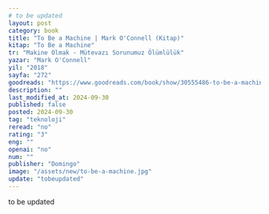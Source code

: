 ```yaml
---
# to be updated
layout: post
category: book
title: "To Be a Machine | Mark O'Connell (Kitap)"
kitap: "To Be a Machine"
tr: "Makine Olmak - Mütevazı Sorunumuz Ölümlülük"
yazar: "Mark O'Connell"
yil: "2018"
sayfa: "272"
goodreads: "https://www.goodreads.com/book/show/30555486-to-be-a-machine"
description: ""
last_modified_at: 2024-09-30
published: false
posted: 2024-09-30
tag: "teknoloji"
reread: "no"
rating: "3"
eng: ""
openai: "no"
num: ""
publisher: "Domingo"
image: "/assets/new/to-be-a-machine.jpg"
update: "tobeupdated"
---
```


to be updated
